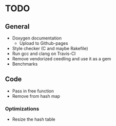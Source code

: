 # TODO

## General

* Doxygen documentation
    * Upload to Github-pages
* Style checker (C and maybe Rakefile)
* Run gcc and clang on Travis-CI
* Remove vendorized ceedling and use it as a gem
* Benchmarks

## Code

* Pass in free function
* Remove from hash map

### Optimizations

* Resize the hash table
